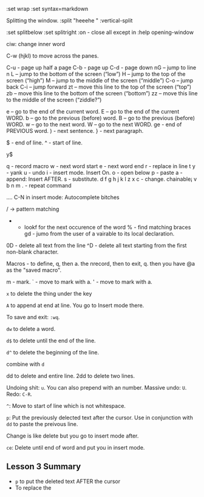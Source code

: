 
:set wrap
:set syntax=markdown

Splitting the window.
:split "heeehe  "
:vertical-split

:set splitbelow
:set splitright
:on - close all except in
:help opening-window

ciw: change inner word

C-w (hjkl) to move across the panes.

C-u - page up half a page 
C-b - page up
C-d - page down
nG – jump to line n
L – jump to the bottom of the screen (“low”)
H – jump to the top of the screen (“high”)
M – jump to the middle of the screen (“middle”)
C-o – jump back
C-i – jump forward
zt – move this line to the top of the screen (“top”)
zb – move this line to the bottom of the screen (“bottom”)
zz – move this line to the middle of the screen (“ziddle?”)

e – go to the end of the current word.
E – go to the end of the current WORD.
b – go to the previous (before) word.
B – go to the previous (before) WORD.
w – go to the next word.
W – go to the next WORD.
ge - end of PREVIOUS word.
) - next sentence.
} - next paragraph.

$ - end of line.
^ - start of line.

y$

q - record macro
w - next word start
e - next word end
r - replace in line
t 
y - yank
u - undo
i - insert mode. Insert On.
o - open below
p - paste
a - append: Insert AFTER.
s - substitute.
d 
f
g
h
j
k
l
z
x
c - change. chainable¡
v
b
n
m
. - repeat command

.... C-N in insert mode: Autocomplete bitches

/ -> pattern matching
* - lookf for the next occurence of the word
% - find matching braces
gd - jumo from the user of a vairable to its local declaration.

0D - delete all text from the line
^D - delete all text starting from the first non-blank character.

Macros - to define, q, then a. the nrecord, then to exit, q. then you have @a as the "saved macro". 

m - mark.
` - move to mark with a.
' - move to mark with a.


`x` to delete the thing under the key

`A` to append at end at line. You go to Insert mode there.

To save and exit: `:wq`.

`dw` to delete a word.

`d$` to delete until the end of the line.

`d^` to delete the beginning of the line.


combine with `d`

dd to delete and entire line.
2dd to delete two lines.

Undoing shit: `u`. You can also prepend with an number.
Massive undo: `U`.
Redo: `C-R`.

`^`: Move to start of line which is not whitespace.

`p`: Put the previously delected text after the cursor. Use in conjunction with `dd` to paste the preivous line.

Change is like delete but you go to insert mode after.

`ce`: Delete until end of word and put you in insert mode.

## Lesson 3 Summary

- `p` to put the deleted text AFTER the cursor
- To replace the 

